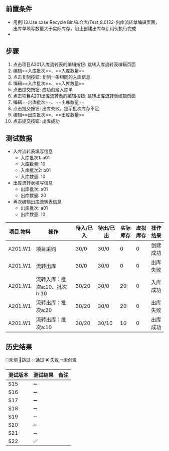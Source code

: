 
## 前置条件

- 用例[[3.Use case Recycle Bin/8.仓库/Test_8.0122-出库流转单编辑页面，出库单填写数量大于实际库存，阻止创建出库单]] 用例执行完成
- 

## 步骤

1. 点击项目A201入库流转表的编辑按钮: 跳转入库流转表编辑页面
2. 编辑==入库批次==、==入库数量== 
3. 点击复制按钮: 复制一条相同的入库信息
4. 编辑==入库批次==、==入库数量== 
5. 点击提交按钮: 成功创建入库单
6. 点击项目A201出库流转表的编辑按钮: 跳转出库流转表编辑页面
7. 编辑==出库批次==、==出库数量== 
8. 点击提交按钮: 出库失败，提示批次库存不足
9. 编辑==出库批次==、==出库数量== 
10. 点击提交按钮: 出库成功

## 测试数据

- 入库流转表填写信息
	- 入库批次1: a01
	- 入库数量: 10
	- 入库批次2: b01
	- 入库数量: 10
- 出库流转表填写信息
	- 出库批次: a01
	- 出库数量: 20
- 再次编辑出库流转表信息
	- 出库批次: a01
	- 出库数量: 10

| 项目.物料 | 操作 | 待入/已入 | 待出/已出 | 实际库存 | 虚拟库存 | 操作结果 |
| ---- | ---- | ---- | ---- | ---- | ---- | ---- |
| A201.W1 | 项目采购 | 30/0 | 30/0 | 0 | 0 | 创建成功 |
| A201.W1 | 流转出库 | 30/0 | 30/0 | 0 | 0 | 出库失败 |
| A201.W1 | 流转入库：批次a:10、批次b:10 | 30/20 | 30/0 | 20 | 0 | 入库成功 |
| A201.W1 | 流转出库：批次a:20 | 30/20 | 30/0 | 20 | 0 | 出库失败 |
| A201.W1 | 流转出库：批次a:10 | 30/20 | 30/10 | 10 | 0 | 出库成功 |

## 历史结果
 ◻️未测    🚫跳过     ✅通过    ❌ 失败    ➖未创建
  
| 测试版本 | 测试结果 | 备注 |
| ---- | ---- | ---- |
| S15 | ➖ |  |
| S16 | ➖ |  |
| S17 | ➖ |  |
| S18 | ➖ |  |
| S19 | ➖ |  |
| S20 | ➖ |  |
| S21 | ➖ |  |
| S22 | ✅ |  |
